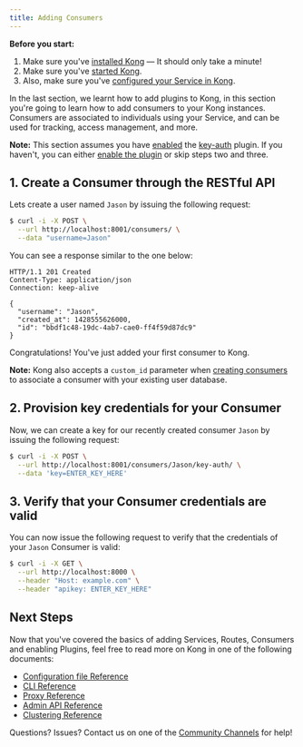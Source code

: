 ```yaml
---
title: Adding Consumers
---
```


<div class="alert alert-warning">
  <strong>Before you start:</strong>
  <ol>
    <li>Make sure you've <a href="https://konghq.com/install/#kong-community">installed Kong</a> &mdash; It should only take a minute!</li>
    <li>Make sure you've <a href="/gateway-oss/{{page.kong_version}}/getting-started/quickstart">started Kong</a>.</li>
    <li>Also, make sure you've <a href="/gateway-oss/{{page.kong_version}}/getting-started/configuring-a-service">configured your Service in Kong</a>.</li>
  </ol>
</div>

In the last section, we learnt how to add plugins to Kong, in this section
you're going to learn how to add consumers to your Kong instances. Consumers are
associated to individuals using your Service, and can be used for tracking, access
management, and more.

**Note:** This section assumes you have [enabled][enabling-plugins] the
[key-auth][key-auth] plugin. If you haven't, you can either [enable the
plugin][enabling-plugins] or skip steps two and three.

## 1. Create a Consumer through the RESTful API

Lets create a user named `Jason` by issuing the following request:

```bash
$ curl -i -X POST \
  --url http://localhost:8001/consumers/ \
  --data "username=Jason"
```

You can see a response similar to the one below:

```http
HTTP/1.1 201 Created
Content-Type: application/json
Connection: keep-alive

{
  "username": "Jason",
  "created_at": 1428555626000,
  "id": "bbdf1c48-19dc-4ab7-cae0-ff4f59d87dc9"
}
```

Congratulations! You've just added your first consumer to Kong.

**Note:** Kong also accepts a `custom_id` parameter when [creating
consumers][API-consumers] to associate a consumer with your existing user
database.

## 2. Provision key credentials for your Consumer

Now, we can create a key for our recently created consumer `Jason` by
issuing the following request:

```bash
$ curl -i -X POST \
  --url http://localhost:8001/consumers/Jason/key-auth/ \
  --data 'key=ENTER_KEY_HERE'
```

## 3. Verify that your Consumer credentials are valid

You can now issue the following request to verify that the credentials of
your `Jason` Consumer is valid:

```bash
$ curl -i -X GET \
  --url http://localhost:8000 \
  --header "Host: example.com" \
  --header "apikey: ENTER_KEY_HERE"
```

## Next Steps

Now that you've covered the basics of adding Services, Routes, Consumers and enabling
Plugins, feel free to read more on Kong in one of the following documents:

- [Configuration file Reference][configuration]
- [CLI Reference][CLI]
- [Proxy Reference][proxy]
- [Admin API Reference][API]
- [Clustering Reference][cluster]

Questions? Issues? Contact us on one of the [Community Channels](https://konghq.com/community/)
for help!

[key-auth]: /plugins/key-authentication
[API-consumers]: /gateway-oss/{{page.kong_version}}/admin-api#create-consumer
[enabling-plugins]: /gateway-oss/{{page.kong_version}}/getting-started/enabling-plugins
[configuration]: /gateway-oss/{{page.kong_version}}/configuration
[CLI]: /gateway-oss/{{page.kong_version}}/cli
[proxy]: /gateway-oss/{{page.kong_version}}/proxy
[API]: /gateway-oss/{{page.kong_version}}/admin-api
[cluster]: /gateway-oss/{{page.kong_version}}/clustering
